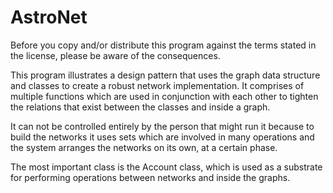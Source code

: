 # AstroNet

Before you copy and/or distribute this program against the terms stated in the license, please be aware of the consequences.

This program illustrates a design pattern that uses the graph data structure and classes to create a robust network implementation.
It comprises of multiple functions which are used in conjunction with each other to tighten the relations that exist between
the classes and inside a graph.

It can not be controlled entirely by the person that might run it because to build the networks it uses sets which are involved in many operations
and the system arranges the networks on its own, at a certain phase.

The most important class is the Account class, which is used as a substrate for performing operations between networks and inside the graphs.














